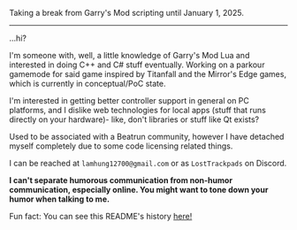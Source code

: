 Taking a break from Garry's Mod scripting until January 1, 2025.

---

...hi?

I'm someone with, well, a little knowledge of Garry's Mod Lua and interested in doing C++ and C# stuff eventually. Working on a parkour gamemode for said game inspired by Titanfall and the Mirror's Edge games, which is currently in conceptual/PoC state.

I'm interested in getting better controller support in general on PC platforms, and I dislike web technologies for local apps (stuff that runs directly on your hardware)- like, don't libraries or stuff like Qt exists?

Used to be associated with a Beatrun community, however I have detached myself completely due to some code licensing related things.

I can be reached at `lamhung12700@gmail.com` or as `LostTrackpads` on Discord.

**I can't separate humorous communication from non-humor communication, especially online. You might want to tone down your humor when talking to me.**

Fun fact: You can see this README's history [here!](https://github.com/LostTrackpad/LostTrackpad/commits/main/)
